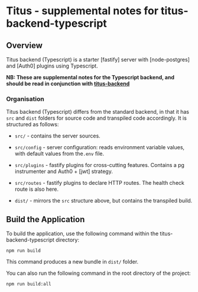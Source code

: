 # Titus - supplemental notes for titus-backend-typescript
## Overview
Titus backend (Typescript) is a starter [fastify] server with [node-postgres] and [Auth0] plugins using Typescript.

**NB: These are supplemental notes for the Typescript backend, and should be read in conjunction with [titus-backend]**

### Organisation
Titus backend (Typescript) differs from the standard backend, in that it has `src` and `dist` folders for source code and transpiled code accordingly. It is structured as follows:

* `src/` - contains the server sources.
* `src/config` - server configuration: reads environment variable values, with default values from the`.env` file.
* `src/plugins` - fastify plugins for cross-cutting features. Contains a pg instrumenter and Auth0 + [jwt] strategy.
* `src/routes` - fastify plugins to declare HTTP routes. The health check route is also here.

* `dist/` - mirrors the `src` structure above, but contains the transpiled build.

## Build the Application

To build the application, use the following command within the titus-backend-typescript directory:
```
npm run build
```
This command produces a new bundle in `dist/` folder.

You can also run the following command in the root directory of the project:
```
npm run build:all
```

[titus-backend]: /docs/developers/packages/titus-backend/